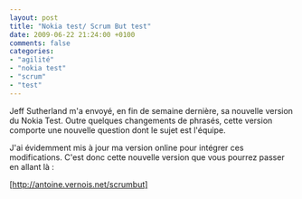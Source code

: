 ```yaml
---
layout: post
title: "Nokia test/ Scrum But test"
date: 2009-06-22 21:24:00 +0100
comments: false
categories: 
- "agilité"
- "nokia test"
- "scrum"
- "test"
---
```

Jeff Sutherland m'a envoyé, en fin de semaine dernière, sa nouvelle version du Nokia Test.
Outre quelques changements de phrasés, cette version comporte une nouvelle question dont le sujet est l'équipe.

J'ai évidemment mis à jour ma version online pour intégrer ces modifications. 
C'est donc cette nouvelle version que vous pourrez passer en allant là : 

[http://antoine.vernois.net/scrumbut]


